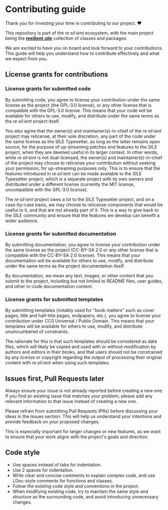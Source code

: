 # Contributing guide

Thank you for investing your time in contributing to our project. ❤️

This repository is part of the _re·sil·ient_ ecosystem, with the main project being the [**resilient.sile**](https://github.com/Omikhleia/resilient.sile) collection of classes and packages.

We are excited to have you on board and look forward to your contributions. This guide will help you understand how to contribute effectively and what we expect from you.

## License grants for contributions

### License grants for submitted code

By submitting code, you agree to license your contribution under the same license as the project (the GPL-3.0 license), or any other license that is compatible with the GPL-3.0 license. This means that your code will be available for others to use, modify, and distribute under the same terms as the _re·sil·ient_ project itself.

You also agree that the owner(s) and maintainer(s)-in-chief of the _re·sil·ient_ project may relicense, at their sole discretion, any part of the code under the same license as the SILE Typesetter, as long as the latter remains open source, for the purpose of up-streaming patches and features to the SILE project, when they are deemed useful in its larger context. In other words, while _re·sil·ient_ is not dual-licensed, the owner(s) and maintainer(s)-in-chief of the project may choose to relicense your contribution without seeking your permission, for up-streaming purposes only. This is to ensure that the features introduced in _re·sil·ient_ can be made available to the SILE Typesetter project, which is a separate project with its own owners and distributed under a different license (currently the MIT license, uncompatible with the GPL-3.0 license).

The _re·sil·ient_ project owes a lot to the SILE Typesetter project, and on a case-by-case basis, we may choose to relicense components that would be useful to it, and that are not already part of it. This is a way to give back to the SILE community and ensure that the features we develop can benefit a wider audience.

### License grants for submitted documentation

By submitting documentation, you agree to license your contribution under the same license as the project (CC-BY-SA 2.0 or any other license that is compatible with the CC-BY-SA 2.0 license). This means that your documentation will be available for others to use, modify, and distribute under the same terms as the project documentation itself.

By documentation, we mean any text, images, or other content that you submit to the project, including but not limited to README files, user guides, and other in-code documentation content.

### License grants for submitted templates

By submitting templates (notably used for "book matters" such as cover pages, title and half-title pages, endpapers, etc.), you agree to license your contribution under CC0 Universal / Public Domain. This means that your templates will be available for others to use, modify, and distribute unumcumbered of constraints.

The rationale for this is that such templates should be considered as data files, which will likely be copied and used with or without modification by authors and editors in their books, and that users should not be constrained by any license or copyright regarding the output of processing their original content with _re·sil·ient_ when using such templates.

## Issues first, Pull Requests later

Always ensure your issue is not already reported before creating a new one. If you find an existing issue that matches your problem, please add any relevant information to that issue instead of creating a new one.

Please refrain from submitting Pull Requests (PRs) before discussing your ideas in the Issues section. This will help us understand your intentions and provide feedback on your proposed changes.

This is especially important for larger changes or new features, as we want to ensure that your work aligns with the project's goals and direction.

## Code style

- Use spaces instead of tabs for indentation.
- Use 2 spaces for indentation.
- Write clear and concise comments to explain complex code, and use LDoc-style comments for functions and classes.
- Follow the existing code style and conventions in the project.
- When modifying existing code, try to maintain the same style and structure as the surrounding code, and avoid introducing unnecessary changes.
